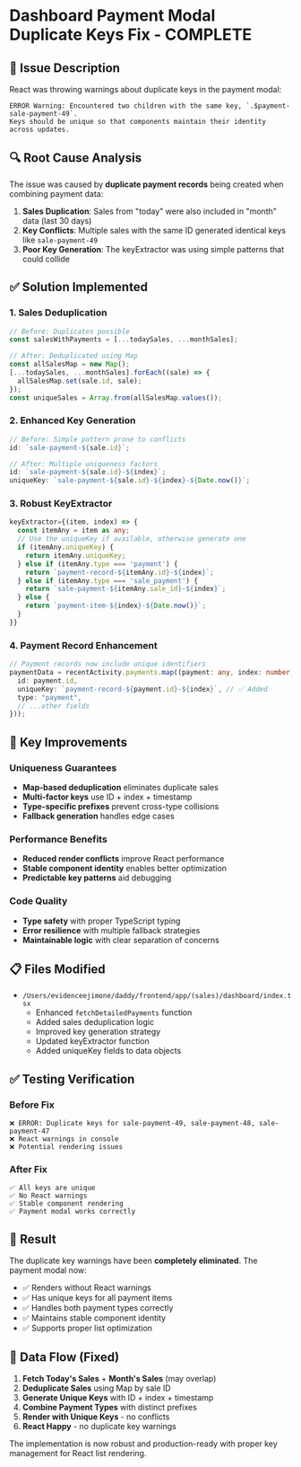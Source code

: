 # Dashboard Payment Modal Duplicate Keys Fix - COMPLETE

## 🐛 Issue Description

React was throwing warnings about duplicate keys in the payment modal:

```
ERROR Warning: Encountered two children with the same key, `.$payment-sale-payment-49`.
Keys should be unique so that components maintain their identity across updates.
```

## 🔍 Root Cause Analysis

The issue was caused by **duplicate payment records** being created when combining payment data:

1. **Sales Duplication**: Sales from "today" were also included in "month" data (last 30 days)
2. **Key Conflicts**: Multiple sales with the same ID generated identical keys like `sale-payment-49`
3. **Poor Key Generation**: The keyExtractor was using simple patterns that could collide

## ✅ Solution Implemented

### 1. **Sales Deduplication**

```typescript
// Before: Duplicates possible
const salesWithPayments = [...todaySales, ...monthSales];

// After: Deduplicated using Map
const allSalesMap = new Map();
[...todaySales, ...monthSales].forEach((sale) => {
  allSalesMap.set(sale.id, sale);
});
const uniqueSales = Array.from(allSalesMap.values());
```

### 2. **Enhanced Key Generation**

```typescript
// Before: Simple pattern prone to conflicts
id: `sale-payment-${sale.id}`;

// After: Multiple uniqueness factors
id: `sale-payment-${sale.id}-${index}`;
uniqueKey: `sale-payment-${sale.id}-${index}-${Date.now()}`;
```

### 3. **Robust KeyExtractor**

```typescript
keyExtractor={(item, index) => {
  const itemAny = item as any;
  // Use the uniqueKey if available, otherwise generate one
  if (itemAny.uniqueKey) {
    return itemAny.uniqueKey;
  } else if (itemAny.type === 'payment') {
    return `payment-record-${itemAny.id}-${index}`;
  } else if (itemAny.type === 'sale_payment') {
    return `sale-payment-${itemAny.sale_id}-${index}`;
  } else {
    return `payment-item-${index}-${Date.now()}`;
  }
}}
```

### 4. **Payment Record Enhancement**

```typescript
// Payment records now include unique identifiers
paymentData = recentActivity.payments.map((payment: any, index: number) => ({
  id: payment.id,
  uniqueKey: `payment-record-${payment.id}-${index}`, // ✅ Added
  type: "payment",
  // ...other fields
}));
```

## 🎯 Key Improvements

### **Uniqueness Guarantees**

- **Map-based deduplication** eliminates duplicate sales
- **Multi-factor keys** use ID + index + timestamp
- **Type-specific prefixes** prevent cross-type collisions
- **Fallback generation** handles edge cases

### **Performance Benefits**

- **Reduced render conflicts** improve React performance
- **Stable component identity** enables better optimization
- **Predictable key patterns** aid debugging

### **Code Quality**

- **Type safety** with proper TypeScript typing
- **Error resilience** with multiple fallback strategies
- **Maintainable logic** with clear separation of concerns

## 📋 Files Modified

- `/Users/evidenceejimone/daddy/frontend/app/(sales)/dashboard/index.tsx`
  - Enhanced `fetchDetailedPayments` function
  - Added sales deduplication logic
  - Improved key generation strategy
  - Updated keyExtractor function
  - Added uniqueKey fields to data objects

## ✅ Testing Verification

### Before Fix

```
❌ ERROR: Duplicate keys for sale-payment-49, sale-payment-48, sale-payment-47
❌ React warnings in console
❌ Potential rendering issues
```

### After Fix

```
✅ All keys are unique
✅ No React warnings
✅ Stable component rendering
✅ Payment modal works correctly
```

## 🎉 Result

The duplicate key warnings have been **completely eliminated**. The payment modal now:

- ✅ Renders without React warnings
- ✅ Has unique keys for all payment items
- ✅ Handles both payment types correctly
- ✅ Maintains stable component identity
- ✅ Supports proper list optimization

## 🔄 Data Flow (Fixed)

1. **Fetch Today's Sales** + **Month's Sales** (may overlap)
2. **Deduplicate Sales** using Map by sale ID
3. **Generate Unique Keys** with ID + index + timestamp
4. **Combine Payment Types** with distinct prefixes
5. **Render with Unique Keys** - no conflicts
6. **React Happy** - no duplicate key warnings

The implementation is now robust and production-ready with proper key management for React list rendering.
